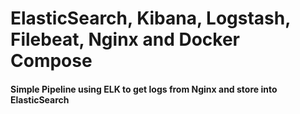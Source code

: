 # ElasticSearch, Kibana, Logstash, Filebeat, Nginx and Docker Compose

#### Simple Pipeline using ELK to get logs from Nginx and store into ElasticSearch
